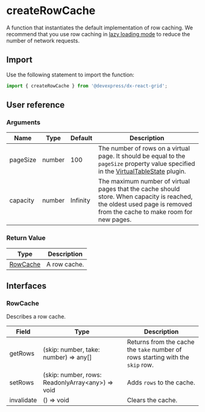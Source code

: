 # createRowCache

A function that instantiates the default implementation of row caching. We recommend that you use row caching in [lazy loading mode](../guides/lazy-loading.md) to reduce the number of network requests.

## Import

Use the following statement to import the function:

```js
import { createRowCache } from '@devexpress/dx-react-grid';
```

## User reference

### Arguments

Name | Type | Default | Description
-----|------|---------|------------
pageSize | number | 100 | The number of rows on a virtual page. It should be equal to the `pageSize` property value specified in the [VirtualTableState](virtual-table-state.md#properties) plugin.
capacity | number | Infinity | The maximum number of virtual pages that the cache should store. When capacity is reached, the oldest used page is removed from the cache to make room for new pages.

### Return Value

Type | Description
-----|------------
[RowCache](#rowcache) | A row cache.

## Interfaces

### RowCache

Describes a row cache.

Field | Type | Description
------|------|------------
getRows | (skip: number, take: number) => any[] | Returns from the cache the `take` number of rows starting with the `skip` row.
setRows | (skip: number, rows: ReadonlyArray&lt;any&gt;) => void | Adds `rows` to the cache.
invalidate | () => void | Clears the cache.
